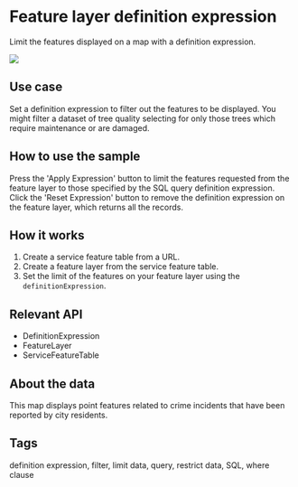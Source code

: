 # Feature layer definition expression

Limit the features displayed on a map with a definition expression. 

![](screenshot.png)

## Use case

Set a definition expression to filter out the features to be displayed. You might filter a dataset of tree quality selecting for only those trees which require maintenance or are damaged.

## How to use the sample

Press the 'Apply Expression' button to limit the features requested from the feature layer to those specified by the SQL query definition expression. Click the 'Reset Expression' button to remove the definition expression on the feature layer, which returns all the records.

## How it works

1. Create a service feature table from a URL.
2. Create a feature layer from the service feature table.
3. Set the limit of the features on your feature layer using the `definitionExpression`.

## Relevant API

* DefinitionExpression
* FeatureLayer
* ServiceFeatureTable

## About the data

This map displays point features related to crime incidents that have been reported by city residents.

## Tags

definition expression, filter, limit data, query, restrict data, SQL, where clause
